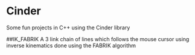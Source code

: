 # Cinder
Some fun projects in C++ using the Cinder library


##IK_FABRIK
A 3 link chain of lines which follows the mouse cursor using inverse kinematics done using the FABRIK algorithm

